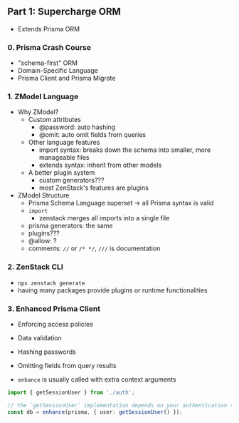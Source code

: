 ## Part 1: Supercharge ORM

- Extends Prisma ORM

### 0. Prisma Crash Course

- "schema-first" ORM
- Domain-Specific Language
- Prisma Client and Prisma Migrate 

### 1. ZModel Language

- Why ZModel?
    - Custom attributes
        - @password: auto hashing 
        - @omit: auto omit fields from queries
    - Other language features
        - import syntax: breaks down the schema into smaller, more manageable files
        - extends syntax: inherit from other models
    - A better plugin system
        - custom generators??? 
        - most ZenStack's features are plugins
- ZModel Structure
    - Prisma Schema Language superset -> all Prisma syntax is valid
    - `import`
        - zenstack merges all imports into a single file
    - prisma generators: the same
    - plugins???
    - @allow: ?
    - comments: `//` or `/* */`, `///` is documentation
    
### 2. ZenStack CLI

- `npx zenstack generate`
- having many packages provide plugins or runtime functionalities

### 3. Enhanced Prisma Client

- Enforcing access policies
- Data validation
- Hashing passwords
- Omitting fields from query results
    
- `enhance` is usually called with extra context arguments

```ts
import { getSessionUser } from './auth';

// the `getSessionUser` implementation depends on your authentication solution
const db = enhance(prisma, { user: getSessionUser() });
```


